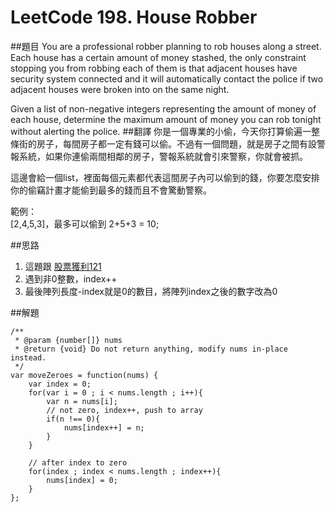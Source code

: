 # LeetCode 198. House Robber

##題目
You are a professional robber planning to rob houses along a street. Each house has a certain amount of money stashed, the only constraint stopping you from robbing each of them is that adjacent houses have security system connected and it will automatically contact the police if two adjacent houses were broken into on the same night.

Given a list of non-negative integers representing the amount of money of each house, determine the maximum amount of money you can rob tonight without alerting the police.
##翻譯
你是一個專業的小偷，今天你打算偷遍一整條街的房子，每間房子都一定有錢可以偷。不過有一個問題，就是房子之間有設警報系統，如果你連偷兩間相鄰的房子，警報系統就會引來警察，你就會被抓。

這邊會給一個list，裡面每個元素都代表這間房子內可以偷到的錢，你要怎麼安排你的偷竊計畫才能偷到最多的錢而且不會驚動警察。

範例：  
[2,4,5,3]，最多可以偷到 2+5+3 = 10;

##思路
1. 這題跟 [股票獲利121](questions/121.md)
2. 遇到非0整數，index++
3. 最後陣列長度-index就是0的數目，將陣列index之後的數字改為0

##解題
```
/**
 * @param {number[]} nums
 * @return {void} Do not return anything, modify nums in-place instead.
 */
var moveZeroes = function(nums) {
    var index = 0;
    for(var i = 0 ; i < nums.length ; i++){
        var n = nums[i]; 
        // not zero, index++, push to array
        if(n !== 0){
            nums[index++] = n;    
        }
    }
    
    // after index to zero
    for(index ; index < nums.length ; index++){
        nums[index] = 0;
    }
};
```



